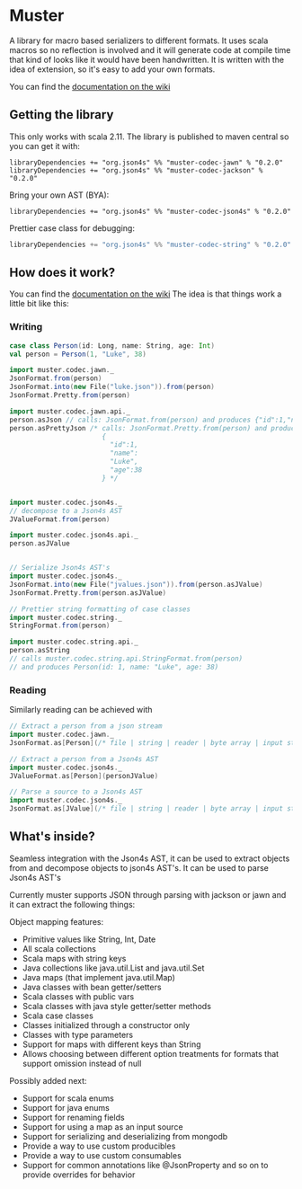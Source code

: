# Muster

A library for macro based serializers to different formats.
It uses scala macros so no reflection is involved and it will generate code at compile time
that kind of looks like it would have been handwritten.  It is written with the idea of extension, so it's easy to
add your own formats.

You can find the [documentation on the wiki](https://github.com/json4s/muster/wiki)

## Getting the library

This only works with scala 2.11.
The library is published to maven central so you can get it with:

```
libraryDependencies += "org.json4s" %% "muster-codec-jawn" % "0.2.0"
libraryDependencies += "org.json4s" %% "muster-codec-jackson" % "0.2.0"
```

Bring your own AST (BYA):

```
libraryDependencies += "org.json4s" %% "muster-codec-json4s" % "0.2.0"
```

Prettier case class for debugging:

```scala
libraryDependencies += "org.json4s" %% "muster-codec-string" % "0.2.0"
```

## How does it work?

You can find the [documentation on the wiki](https://github.com/json4s/muster/wiki)
The idea is that things work a little bit like this:

### Writing

```scala
case class Person(id: Long, name: String, age: Int)
val person = Person(1, "Luke", 38)

import muster.codec.jawn._
JsonFormat.from(person)
JsonFormat.into(new File("luke.json")).from(person)
JsonFormat.Pretty.from(person)

import muster.codec.jawn.api._
person.asJson // calls: JsonFormat.from(person) and produces {"id":1,"name":"Luke","age":38}
person.asPrettyJson /* calls: JsonFormat.Pretty.from(person) and produces
                       {
                         "id":1,
                         "name":
                         "Luke",
                         "age":38
                       } */


import muster.codec.json4s._
// decompose to a Json4s AST
JValueFormat.from(person)

import muster.codec.json4s.api._
person.asJValue


// Serialize Json4s AST's
import muster.codec.json4s._
JsonFormat.into(new File("jvalues.json")).from(person.asJValue)
JsonFormat.Pretty.from(person.asJValue)

// Prettier string formatting of case classes
import muster.codec.string._
StringFormat.from(person)

import muster.codec.string.api._
person.asString 
// calls muster.codec.string.api.StringFormat.from(person) 
// and produces Person(id: 1, name: "Luke", age: 38)


```

### Reading

Similarly reading can be achieved with

```scala
// Extract a person from a json stream
import muster.codec.jawn._
JsonFormat.as[Person](/* file | string | reader | byte array | input stream | URL */ input)

// Extract a person from a Json4s AST
import muster.codec.json4s._
JValueFormat.as[Person](personJValue)

// Parse a source to a Json4s AST
import muster.codec.json4s._
JsonFormat.as[JValue](/* file | string | reader | byte array | input stream | URL */ input)
```

## What's inside?

Seamless integration with the Json4s AST, it can be used to extract objects from and decompose objects to json4s AST's.
It can be used to parse Json4s AST's 

Currently muster supports JSON through parsing with jackson or jawn and it can extract the following things:

Object mapping features:
* Primitive values like String, Int, Date
* All scala collections
* Scala maps with string keys
* Java collections like java.util.List and java.util.Set
* Java maps (that implement java.util.Map)
* Java classes with bean getter/setters
* Scala classes with public vars
* Scala classes with java style getter/setter methods
* Scala case classes
* Classes initialized through a constructor only
* Classes with type parameters
* Support for maps with different keys than String
* Allows choosing between different option treatments for formats that support omission instead of null

Possibly added next:
* Support for scala enums
* Support for java enums
* Support for renaming fields 
* Support for using a map as an input source
* Support for serializing and deserializing from mongodb
* Provide a way to use custom producibles
* Provide a way to use custom consumables
* Support for common annotations like @JsonProperty and so on to provide overrides for behavior

